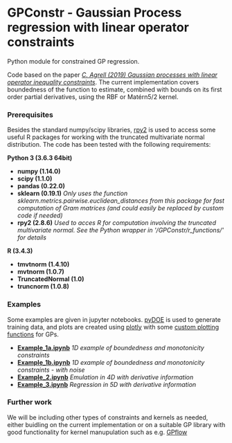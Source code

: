 # GPConstr - Gaussian Process regression with linear operator constraints
Python module for constrained GP regression. 

Code based on the paper [_C. Agrell (2019) Gaussian processes with linear operator inequality constraints_](https://arxiv.org/abs/1901.03134). The current implementation covers boundedness of the function to estimate, combined with bounds on its first order partial derivatives, using the RBF or Matérn5/2 kernel. 

### Prerequisites
Besides the standard numpy/scipy libraries, [rpy2](https://pypi.org/project/rpy2/) is used to access some useful R packages for working with the truncated multivariate normal distribution. The code has been tested with the following requirements: 

__Python 3 (3.6.3 64bit)__
- __numpy (1.14.0)__
- __scipy (1.1.0)__
- __pandas (0.22.0)__
- __sklearn (0.19.1)__ _Only uses the function sklearn.metrics.pairwise.euclidean_distances from this package for fast computation of Gram matrices (and could easily be replaced by custom code if needed)_
- __rpy2 (2.8.6)__ _Used to acces R for computation involving the truncated multivariate normal. See the Python wrapper in '/GPConstr/r_functions/' for details_

__R (3.4.3)__
- __tmvtnorm (1.4.10)__
- __mvtnorm (1.0.7)__
- __TruncatedNormal (1.0)__
- __truncnorm (1.0.8)__

### Examples
Some examples are given in jupyter notebooks. [pyDOE](https://pythonhosted.org/pyDOE/) is used to generate training data, and plots are created using [plotly](https://github.com/plotly/plotly.py) with some [custom plotting functions](https://github.com/cagrell/gp_plotly) for GPs.
- [__Example_1a.ipynb__](https://github.com/cagrell/gp_constr/blob/master/Example_1a.ipynb) _1D example of boundedness and monotonicity constraints_
- [__Example_1b.ipynb__](https://github.com/cagrell/gp_constr/blob/master/Example_1b.ipynb) _1D example of boundedness and monotonicity constraints - with noise_
- [__Example_2.ipynb__](https://github.com/cagrell/gp_constr/blob/master/Example_2.ipynb) _Emulation in 4D with derivative information_
- [__Example_3.ipynb__](https://github.com/cagrell/gp_constr/blob/master/Example_3.ipynb) _Regression in 5D with derivative information_

### Further work
We will be including other types of constraints and kernels as needed, either buidling on the current implementation or on a suitable GP library with good functionality for kernel manupulation such as e.g. [GPflow](https://github.com/GPflow/GPflow)

